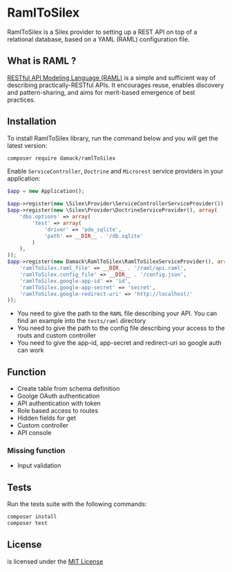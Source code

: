 # RamlToSilex

RamlToSilex is a Silex provider to setting up a REST API on top of a relational database, based on a YAML (RAML) configuration file.

## What is RAML ?

[RESTful API Modeling Language (RAML)](http://raml.org/) is a simple and sufficient way of describing practically-RESTful APIs. It encourages reuse, enables discovery and pattern-sharing, and aims for merit-based emergence of best practices.

## Installation

To install RamlToSilex library, run the command below and you will get the latest version:

```bash
composer require damack/ramlToSilex
```

Enable `ServiceController`, `Doctrine` and `Microrest` service providers in your application:

```php
$app = new Application();

$app->register(new \Silex\Provider\ServiceControllerServiceProvider());
$app->register(new \Silex\Provider\DoctrineServiceProvider(), array(
    'dbs.options' => array(
        'test' => array(
            'driver' => 'pdo_sqlite',
            'path' => __DIR__ . '/db.sqlite'
        )
    ),
));
$app->register(new Damack\RamlToSilex\RamlToSilexServiceProvider(), array(
    'ramlToSilex.raml_file' => __DIR__ . '/raml/api.raml',
    'ramlToSilex.config_file' => __DIR__ . '/config.json',
    'ramlToSilex.google-app-id' => 'id',
    'ramlToSilex.google-app-secret' => 'secret',
    'ramlToSilex.google-redirect-uri' => 'http://localhost/'
));
```

- You need to give the path to the `RAML` file describing your API. You can find an example into the `tests/raml` directory
- You need to give the path to the config file describing your access to the routs and custom controller
- You need to give the app-id, app-secret and redirect-uri so google auth can work

## Function
- Create table from schema definition
- Goolge OAuth authentication
- API authentication with token
- Role based access to routes
- Hidden fields for get
- Custom controller
- API console

### Missing function
- Input validation

## Tests

Run the tests suite with the following commands:

```bash
composer install
composer test
```

## License

is licensed under the [MIT License](LICENSE)
